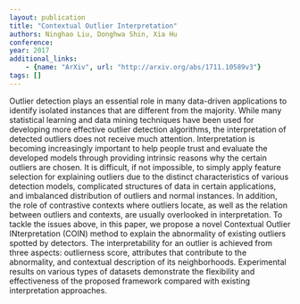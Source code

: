 ```yaml
---
layout: publication
title: "Contextual Outlier Interpretation"
authors: Ninghao Liu, Donghwa Shin, Xia Hu
conference: 
year: 2017
additional_links: 
    - {name: "ArXiv", url: "http://arxiv.org/abs/1711.10589v3"}
tags: []
---
```

Outlier detection plays an essential role in many data-driven applications to
identify isolated instances that are different from the majority. While many
statistical learning and data mining techniques have been used for developing
more effective outlier detection algorithms, the interpretation of detected
outliers does not receive much attention. Interpretation is becoming
increasingly important to help people trust and evaluate the developed models
through providing intrinsic reasons why the certain outliers are chosen. It is
difficult, if not impossible, to simply apply feature selection for explaining
outliers due to the distinct characteristics of various detection models,
complicated structures of data in certain applications, and imbalanced
distribution of outliers and normal instances. In addition, the role of
contrastive contexts where outliers locate, as well as the relation between
outliers and contexts, are usually overlooked in interpretation. To tackle the
issues above, in this paper, we propose a novel Contextual Outlier
INterpretation (COIN) method to explain the abnormality of existing outliers
spotted by detectors. The interpretability for an outlier is achieved from
three aspects: outlierness score, attributes that contribute to the
abnormality, and contextual description of its neighborhoods. Experimental
results on various types of datasets demonstrate the flexibility and
effectiveness of the proposed framework compared with existing interpretation
approaches.